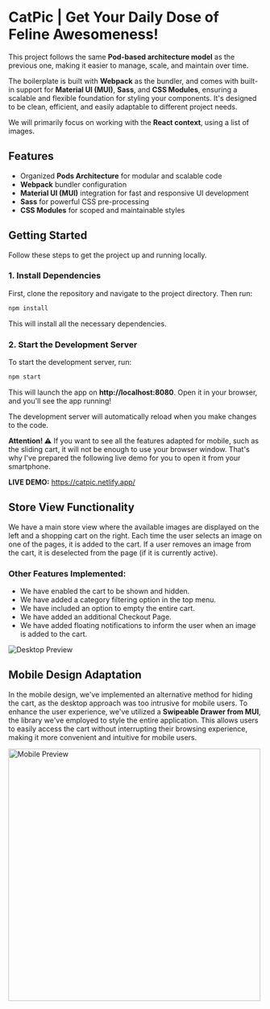 # CatPic | Get Your Daily Dose of Feline Awesomeness!

This project follows the same **Pod-based architecture model** as the previous one, making it easier to manage, scale, and maintain over time.

The boilerplate is built with **Webpack** as the bundler, and comes with built-in support for **Material UI (MUI)**, **Sass**, and **CSS Modules**, ensuring a scalable and flexible foundation for styling your components. It's designed to be clean, efficient, and easily adaptable to different project needs.

We will primarily focus on working with the **React context**, using a list of images.

## Features

- Organized **Pods Architecture** for modular and scalable code
- **Webpack** bundler configuration
- **Material UI (MUI)** integration for fast and responsive UI development
- **Sass** for powerful CSS pre-processing
- **CSS Modules** for scoped and maintainable styles

## Getting Started

Follow these steps to get the project up and running locally.

### 1. Install Dependencies

First, clone the repository and navigate to the project directory. Then run:

```bash
npm install
```

This will install all the necessary dependencies.

### 2. Start the Development Server

To start the development server, run:

```bash
npm start
```

This will launch the app on **http://localhost:8080**. Open it in your browser, and you'll see the app running!

The development server will automatically reload when you make changes to the code.

**Attention! ⚠️** If you want to see all the features adapted for mobile, such as the sliding cart, it will not be enough to use your browser window. That's why I've prepared the following live demo for you to open it from your smartphone.

**LIVE DEMO:** https://catpic.netlify.app/

## Store View Functionality

We have a main store view where the available images are displayed on the left and a shopping cart on the right. Each time the user selects an image on one of the pages, it is added to the cart. If a user removes an image from the cart, it is deselected from the page (if it is currently active).

### Other Features Implemented:

- We have enabled the cart to be shown and hidden.
- We have added a category filtering option in the top menu.
- We have included an option to empty the entire cart.
- We have added an additional Checkout Page.
- We have added floating notifications to inform the user when an image is added to the cart.

![Desktop Preview](public/readme/desktop-preview.gif)

## Mobile Design Adaptation

In the mobile design, we've implemented an alternative method for hiding the cart, as the desktop approach was too intrusive for mobile users. To enhance the user experience, we've utilized a **Swipeable Drawer from MUI**, the library we've employed to style the entire application. This allows users to easily access the cart without interrupting their browsing experience, making it more convenient and intuitive for mobile users.

<img src="public/readme/mobile-preview.gif" alt="Mobile Preview" height="500" />
